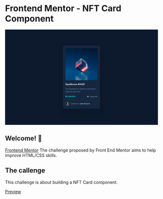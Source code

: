 # Frontend Mentor - NFT Card Component

![Design preview for the QR code component coding challenge](./assets/design/desktop-design.jpg)

## Welcome! 👋

[Frontend Mentor](https://www.frontendmentor.io/profile/daniloSilverio) The challenge proposed by Front End Mentor aims to help improve HTML/CSS skills.


## The callenge

This challenge is about building a NFT Card component.

<a href="https://nft-card-dgs.surge.sh/" target="_blank">Preview</a>